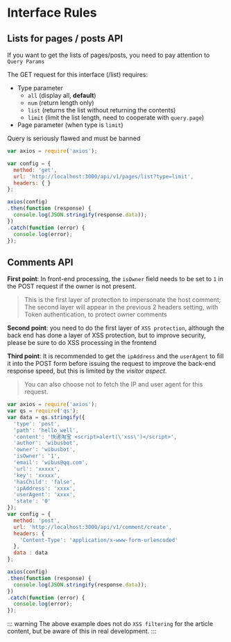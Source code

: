 # Interface Rules

## Lists for pages / posts API

If you want to get the lists of pages/posts, you need to pay attention to `Query Params`

The GET request for this interface (/list) requires:

- Type parameter
  - `all` (display all, **default**)
  - `num` (return length only)
  - `list` (returns the list without returning the contents)
  - `limit` (limit the list length, need to cooperate with `query.page`)
- Page parameter (when type is `limit`)

<gray>Query is seriously flawed and must be banned</gray>

```js {5}
var axios = require('axios');

var config = {
  method: 'get',
  url: 'http://localhost:3000/api/v1/pages/list?type=limit',
  headers: { }
};

axios(config)
.then(function (response) {
  console.log(JSON.stringify(response.data));
})
.catch(function (error) {
  console.log(error);
});
```

## Comments API


**First point**: In front-end processing, the `isOwner` field needs to be set to `1` in the POST request if the owner is not present. 

> This is the first layer of protection to impersonate the host comment; The second layer will appear in the previous 2 headers setting, with Token authentication, to protect owner comments

**Second point**: you need to do the first layer of `XSS protection`, although the back end has done a layer of XSS protection, but to improve security, please be sure to do XSS processing in the frontend

**Third point**: It is recommended to get the `ipAddress` and the `userAgent` to fill it into the POST form before issuing the request to improve the back-end response speed, but this is limited by the *visitor aspect*. 

> You can also choose not to fetch the IP and user agent for this request.

```js {6,9}
var axios = require('axios');
var qs = require('qs');
var data = qs.stringify({
  'type': 'post',
  'path': 'hello_well',
  'content': '快递淘宝 <script>alert(\'xss\')</script>',
  'author': 'wibusbot',
  'owner': 'wibusbot',
  'isOwner': '1',
  'email': 'wibus@qq.com',
  'url': 'xxxxx',
  'key': 'xxxxx',
  'hasChild': 'false',
  'ipAddress': 'xxxx',
  'userAgent': 'xxxx',
  'state': '0' 
});
var config = {
  method: 'post',
  url: 'http://localhost:3000/api/v1/comment/create',
  headers: { 
    'Content-Type': 'application/x-www-form-urlencoded'
  },
  data : data
};

axios(config)
.then(function (response) {
  console.log(JSON.stringify(response.data));
})
.catch(function (error) {
  console.log(error);
});
```

::: warning
The above example does not do `XSS filtering` for the article content, but be aware of this in real development.
:::